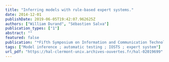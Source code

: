 ```yaml
---
title: "Inferring models with rule-based expert systems."
date: 2014-12-01
publishDate: 2019-06-05T19:42:07.962625Z
authors: ["William Durand", "Sébastien Salva"]
publication_types: ["1"]
abstract: ""
featured: false
publication: "*Fifth Symposium on Information and Communication Technology, SoICT '14*"
tags: ["Model inference ; automatic testing ; IOSTS ; expert system"]
url_pdf: "https://hal-clermont-univ.archives-ouvertes.fr/hal-02019699"
---
```


